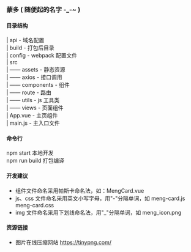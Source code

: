 ### 蒙多 ( 随便起的名字 -\_-~ )

#### 目录结构

| api - 域名配置  
| build - 打包后目录  
| config - webpack 配置文件  
| src  
| —— assets - 静态资源  
| —— axios - 接口调用  
| —— components - 组件  
| —— route - 路由  
| —— utils - js 工具类  
| —— views - 页面组件  
| App.vue - 主页组件  
| main.js - 主入口文件

#### 命令行

npm start 本地开发  
npm run build 打包编译

#### 开发建议

-   组件文件命名采用帕斯卡命名法，如：MengCard.vue
-   js、css 文件命名采用英文小写字母，用"-"分隔单词，如 meng-card.js meng-card.css
-   img 文件命名采用下划线命名法，用"\_"分隔单词，如 meng_icon.png

#### 资源链接

-   图片在线压缩网站
    https://tinypng.com/
